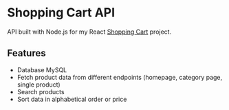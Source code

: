 # Shopping Cart API
API built with Node.js for my React [Shopping Cart](https://github.com/federicaercole/shopping-cart) project.

## Features
- Database MySQL
- Fetch product data from different endpoints (homepage, category page, single product)
- Search products
- Sort data in alphabetical order or price
